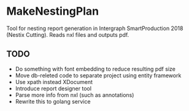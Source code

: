 # MakeNestingPlan

Tool for nesting report generation in Intergraph SmartProduction 2018 (Nestix Cutting). Reads nxl files and outputs pdf.

## TODO

- Do something with font embedding to reduce resulting pdf size
- Move db-releted code to separate project using entity framework
- Use xpath instead XDocument
- Introduce report designer tool
- Parse more info from nxl (such as annotations)
- Rewrite this to golang service
